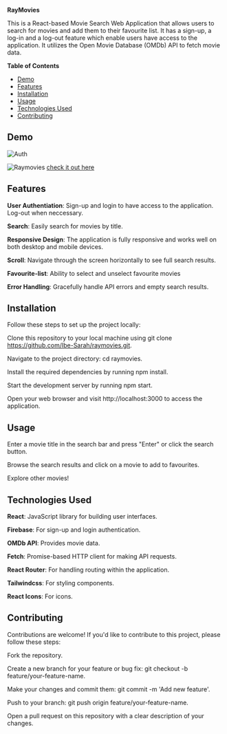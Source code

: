 **RayMovies**

This is a React-based Movie Search Web Application that allows users to search for movies and add them to their favourite list.
It has a sign-up, a log-in and a log-out feature which enable users have access to the application.
It utilizes the Open Movie Database (OMDb) API to fetch movie data.

**Table of Contents**
- [Demo](#demo)
- [Features](#features)
- [Installation](#installation)
- [Usage](#usage)
- [Technologies Used](#technologies-used)
- [Contributing](#contributing)


## Demo

![Auth](https://i.imgur.com/Sig93t0.png)

![Raymovies](https://i.imgur.com/I09xYFk.png)
[check it out here](https://ibe-sarah.github.io/raymovies/)


## Features
**User Authentiation**: Sign-up and login to have access to the application. Log-out when neccessary.

**Search**: Easily search for movies by title.

**Responsive Design**: The application is fully responsive and works well on both desktop and mobile devices.

**Scroll**: Navigate through the screen horizontally to see full search results.

**Favourite-list**: Ability to select and unselect favourite movies

**Error Handling**: Gracefully handle API errors and empty search results.

## Installation
Follow these steps to set up the project locally:

Clone this repository to your local machine using git clone https://github.com/Ibe-Sarah/raymovies.git.

Navigate to the project directory: cd raymovies.

Install the required dependencies by running npm install.

Start the development server by running npm start.

Open your web browser and visit http://localhost:3000 to access the application.


## Usage
Enter a movie title in the search bar and press "Enter" or click the search button.

Browse the search results and click on a movie to add to favourites.

Explore other movies!

## Technologies Used
**React**: JavaScript library for building user interfaces.

**Firebase**: For sign-up and login authentication.

**OMDb API**: Provides movie data.

**Fetch**: Promise-based HTTP client for making API requests.

**React Router**: For handling routing within the application.

**Tailwindcss**: For styling components.

**React Icons**: For icons.




## Contributing
Contributions are welcome! If you'd like to contribute to this project, please follow these steps:

Fork the repository.

Create a new branch for your feature or bug fix: git checkout -b feature/your-feature-name.

Make your changes and commit them: git commit -m 'Add new feature'.

Push to your branch: git push origin feature/your-feature-name.

Open a pull request on this repository with a clear description of your changes.

